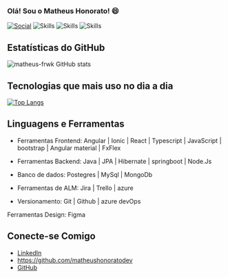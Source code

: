### Olá! Sou o Matheus Honorato! 😄

[![Social](https://img.shields.io/badge/LinkedIn-0077B5?style=for-the-badge&logo=linkedin&logoColor=white)](https://www.linkedin.com/in/matheus-honorato-486ab528b?utm_source=share&utm_campaign=share_via&utm_content=profile&utm_medium=ios_app)
![Skills](https://img.shields.io/badge/Angular-DD0031?style=for-the-badge&logo=angular&logoColor=white)
![Skills](https://img.shields.io/badge/Material--UI-0081CB?style=for-the-badge&logo=material-ui&logoColor=white)
![Skills](https://img.shields.io/badge/Bootstrap-563D7C?style=for-the-badge&logo=bootstrap&logoColor=white)

## Estatísticas do GitHub
![matheus-frwk GitHub stats](https://github-readme-stats.vercel.app/api?username=matheus-frwk&show_icons=true&theme=dracula)

## Tecnologias que mais uso no dia a dia
[![Top Langs](https://github-readme-stats.vercel.app/api/top-langs/?username=matheus-frwk)](https://github.com/matheushonoratodev/github-readme-stats)


## Linguagens e Ferramentas

- Ferramentas Frontend: Angular | Ionic | React | Typescript | JavaScript | bootstrap | Angular material | FxFlex

- Ferramentas Backend: Java | JPA | Hibernate | springboot | Node.Js

- Banco de dados: Postegres | MySql | MongoDb

- Ferramentas de ALM: Jira | Trello | azure

- Versionamento: Git | Github | azure devOps

Ferramentas Design: Figma

## Conecte-se Comigo

- [LinkedIn](https://www.linkedin.com/in/matheus-honorato-486ab528b?utm_source=share&utm_campaign=share_via&utm_content=profile&utm_medium=ios_app)
- https://github.com/matheushonoratodev
- [GitHub](https://github.com/matheushonoratodev)



